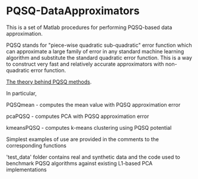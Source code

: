 # PQSQ-DataApproximators

This is a set of Matlab procedures for performing PQSQ-based data approximation.

PQSQ stands for "piece-wise quadratic sub-quadratic" error function which can approximate a large family of error in any standard machine learning algorithm and substitute the standard quadratic error function. This is a way to construct very fast and relatively accurate approximators with non-quadratic error function.

[The theory behind PQSQ methods](http://www.math.le.ac.uk/people/ag153/homepage/GorbanMirkesZinovyevNN2016.pdf).

In particular,

PQSQmean - computes the mean value with PQSQ approximation error 

pcaPQSQ - computes PCA with PQSQ approximation error 

kmeansPQSQ - computes k-means clustering using PQSQ potential

Simplest examples of use are provided in the comments to the corresponding functions

'test_data' folder contains real and synthetic data and the code used to benchmark PQSQ algorithms against existing L1-based PCA implementations
